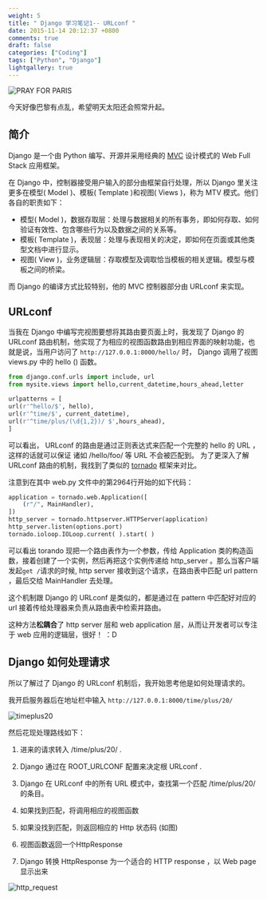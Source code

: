 ```yaml
---
weight: 5
title: " Django 学习笔记1-- URLconf "
date: 2015-11-14 20:12:37 +0800
comments: true
draft: false
categories: ["Coding"]
tags: ["Python", "Django"]
lightgallery: true
---
```


![PRAY FOR PARIS ](https://scontent-nrt1-1.xx.fbcdn.net/hphotos-xfp1/t31.0-8/12186716_1082564598443763_5619412981167558277_o.jpg)

今天好像巴黎有点乱，希望明天太阳还会照常升起。

## 简介
Django 是一个由 Python 编写、开源并采用经典的 [MVC](https://msdn.microsoft.com/en-us/library/ff649643.aspx) 设计模式的 Web Full Stack 应用框架。

在 Django 中，控制器接受用户输入的部分由框架自行处理，所以 Django 里关注更多在模型( Model )、模板( Template )和视图( Views )，称为 MTV 模式。他们各自的职责如下：
<!--more-->
 - 模型( Model )，数据存取层：处理与数据相关的所有事务，即如何存取、如何验证有效性、包含哪些行为以及数据之间的关系等。
 - 模板( Template )，表现层：处理与表现相关的决定，即如何在页面或其他类型文档中进行显示。
 - 视图( View )，业务逻辑层：存取模型及调取恰当模板的相关逻辑。模型与模板之间的桥梁。

而 Django 的编译方式比较特别，他的 MVC 控制器部分由 URLconf 来实现。

## URLconf
当我在 Django 中编写完视图要想将其路由要页面上时，我发现了 Django 的 URLconf 路由机制，他实现了为相应的视图函数路由到相应界面的映射功能，也就是说，当用户访问了 ```http://127.0.0.1:8000/hello/``` 时， Django 调用了视图 views.py 中的 hello () 函数。

``` python
from django.conf.urls import include, url
from mysite.views import hello,current_datetime,hours_ahead,letter

urlpatterns = [
url(r'^hello/$', hello),
url(r'^time/$', current_datetime),
url(r'^time/plus/(\d{1,2})/	$',hours_ahead),
]
```

可以看出， URLconf 的路由是通过正则表达式来匹配一个完整的 hello 的 URL ，这样的话就可以保证 诸如 /hello/foo/ 等 URL 不会被匹配到。
为了更深入了解 URLconf 路由的机制，我找到了类似的 [tornado](https://github.com/tornadoweb/tornado) 框架来对比。

注意到在其中 web.py 文件中的第2964行开始的如下代码：

``` python
application = tornado.web.Application([
	(r"/", MainHandler),
])
http_server = tornado.httpserver.HTTPServer(application)
http_server.listen(options.port)
tornado.ioloop.IOLoop.current( ).start( )
```

可以看出 torando 现把一个路由表作为一个参数，传给 Application 类的构造函数，接着创建了一个实例，然后再把这个实例传递给 http_server 。那么当客户端发起``` get / ```请求的时候, http server 接收到这个请求，在路由表中匹配 url pattern ，最后交给 MainHandler 去处理。

这个机制跟 Django 的 URLconf 是类似的，都是通过在 pattern 中匹配好对应的 url 接着传给处理器来负责从路由表中检索并路由。

这种方法**松耦合**了 http server 层和 web application 层，从而让开发者可以专注于 web 应用的逻辑层，很好！  ：D

## Django 如何处理请求

所以了解过了 Django 的 URLconf 机制后，我开始思考他是如何处理请求的。

我开启服务器后在地址栏中输入 ``` http://127.0.0.1:8000/time/plus/20/ ```

![timeplus20](http://thehackercat-hackercat.stor.sinaapp.com/urlconf1.png)

然后花现处理路线如下：

1. 进来的请求转入 /time/plus/20/ .

2. Django 通过在 ROOT_URLCONF 配置来决定根 URLconf .

3. Django 在 URLconf 中的所有 URL 模式中，查找第一个匹配 /time/plus/20/ 的条目。

4. 如果找到匹配，将调用相应的视图函数

5. 如果没找到匹配，则返回相应的 Http 状态码 (如图)

6. 视图函数返回一个HttpResponse

7. Django 转换 HttpResponse 为一个适合的 HTTP response ，以 Web page 显示出来

![http_request](http://thehackercat-hackercat.stor.sinaapp.com/%E5%B1%8F%E5%B9%95%E5%BF%AB%E7%85%A7%202015-11-14%20%E4%B8%8B%E5%8D%889.27.45.png)


